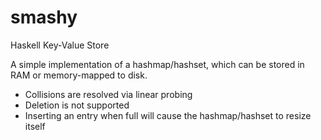# smashy
Haskell Key-Value Store

A simple implementation of a hashmap/hashset, which can be stored in RAM or memory-mapped to disk.

* Collisions are resolved via linear probing
* Deletion is not supported
* Inserting an entry when full will cause the hashmap/hashset to resize itself
